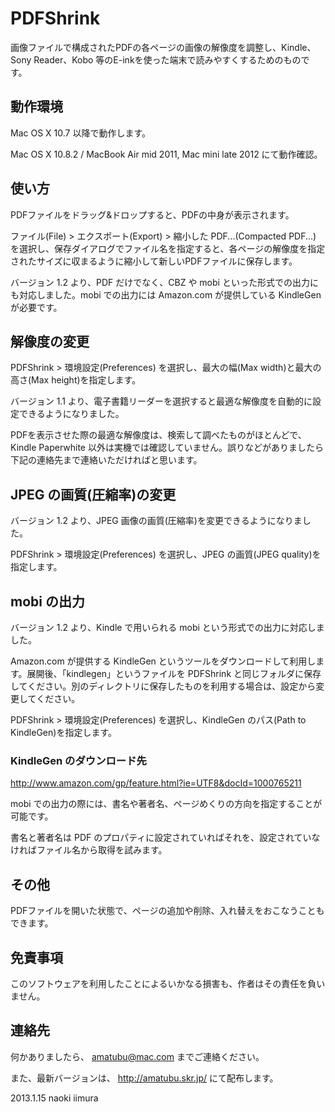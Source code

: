 PDFShrink
=========

 画像ファイルで構成されたPDFの各ページの画像の解像度を調整し、Kindle、Sony Reader、Kobo 等のE-inkを使った端末で読みやすくするためのものです。

動作環境
--------

 Mac OS X 10.7 以降で動作します。

 Mac OS X 10.8.2 / MacBook Air mid 2011, Mac mini late 2012 にて動作確認。

使い方
------

 PDFファイルをドラッグ&ドロップすると、PDFの中身が表示されます。

 ファイル(File) > エクスポート(Export) > 縮小した PDF...(Compacted PDF...) を選択し、保存ダイアログでファイル名を指定すると、各ページの解像度を指定されたサイズに収まるように縮小して新しいPDFファイルに保存します。

 バージョン 1.2 より、PDF だけでなく、CBZ や mobi といった形式での出力にも対応しました。mobi での出力には Amazon.com が提供している KindleGen が必要です。

解像度の変更
------------

 PDFShrink > 環境設定(Preferences) を選択し、最大の幅(Max width)と最大の高さ(Max height)を指定します。

 バージョン 1.1 より、電子書籍リーダーを選択すると最適な解像度を自動的に設定できるようになりました。

 PDFを表示させた際の最適な解像度は、検索して調べたものがほとんどで、Kindle Paperwhite 以外は実機では確認していません。誤りなどがありましたら下記の連絡先まで連絡いただければと思います。

JPEG の画質(圧縮率)の変更
----------------------

 バージョン 1.2 より、JPEG 画像の画質(圧縮率)を変更できるようになりました。
 
 PDFShrink > 環境設定(Preferences) を選択し、JPEG の画質(JPEG quality)を指定します。

mobi の出力
-----------

 バージョン 1.2 より、Kindle で用いられる mobi という形式での出力に対応しました。
 
 Amazon.com が提供する KindleGen というツールをダウンロードして利用します。展開後、「kindlegen」というファイルを PDFShrink と同じフォルダに保存してください。別のディレクトリに保存したものを利用する場合は、設定から変更してください。
 
 PDFShrink > 環境設定(Preferences) を選択し、KindleGen のパス(Path to KindleGen)を指定します。

### KindleGen のダウンロード先
 
 http://www.amazon.com/gp/feature.html?ie=UTF8&docId=1000765211

 mobi での出力の際には、書名や著者名、ページめくりの方向を指定することが可能です。

 書名と著者名は PDF のプロパティに設定されていればそれを、設定されていなければファイル名から取得を試みます。

その他
------

 PDFファイルを開いた状態で、ページの追加や削除、入れ替えをおこなうこともできます。

免責事項
--------

 このソフトウェアを利用したことによるいかなる損害も、作者はその責任を負いません。

連絡先
------

 何かありましたら、 amatubu@mac.com までご連絡ください。
 
 また、最新バージョンは、
 http://amatubu.skr.jp/
 にて配布します。


2013.1.15 naoki iimura
